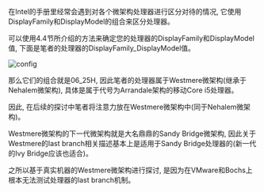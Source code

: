 在Intel的手册里经常会遇到对各个微架构处理器进行区分对待的情况, 它使用DisplayFamily和DisplayModel的组合来区分处理器。

可以使用4.4节所介绍的方法来确定您的处理器的DisplayFamily和DisplayModel值, 下面是笔者的处理器的DisplayFamily\_DisplayModel值。

![config](./images/1.jpg)

那么它们的组合就是06_25H, 因此笔者的处理器属于Westmere微架构(继承于Nehalem微架构), 具体是属于代号为Arrandale架构的移动Core i5处理器。

因此, 在后续的探讨中笔者将注意力放在Westmere微架构中(同于Nehalem微架构)。

Westmere微架构的下一代微架构就是大名鼎鼎的Sandy Bridge微架构, 因此关于Westmere的last branch相关描述基本上是适用于Sandy Bridge处理器的(新一代的Ivy Bridge应该也适合)。

之所以基于真实机器的Westmere微架构进行探讨, 是因为在VMware和Bochs上根本无法测试处理器的last branch机制。